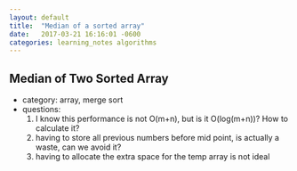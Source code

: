 ```yaml
---
layout: default
title:  "Median of a sorted array"
date:   2017-03-21 16:16:01 -0600
categories: learning_notes algorithms
---
```


## Median of Two Sorted Array
- category: array, merge sort
- questions: 
  1. I know this performance is not O(m+n), but is it O(log(m+n))? How to calculate it?
  2. having to store all previous numbers before mid point, is actually a waste, can we avoid it?
  3. having to allocate the extra space for the temp array is not ideal
